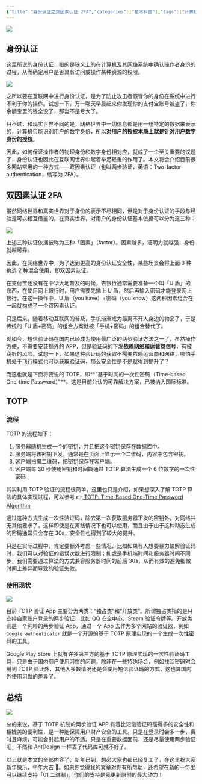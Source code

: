 ```yaml
---
{"title":"身份认证之双因素认证 2FA","categories":["技术科普"],"tags":["计算机网络"],"cover":"https://ytools.xyz/uPic/%E8%BA%AB%E4%BB%BD%E8%AE%A4%E8%AF%811.png","dg-publish":true,"permalink":"//2-fa/","dgPassFrontmatter":true}
---
```



![](https://cdn.ytools.xyz/uPic/%E8%BA%AB%E4%BB%BD%E8%AE%A4%E8%AF%811.png)

## 身份认证

这里所说的身份认证，指的是狭义上的在计算机及其网络系统中确认操作者身份的过程，从而确定用户是否具有访问或操作某种资源的权限。

![](https://cdn.ytools.xyz/uPic/image-20210219200828785.png)

之所以要在互联网中进行身份认证，是为了防止攻击者假冒你的身份在系统中进行不利于你的操作。试想一下，万一哪天早晨起来你发现你的支付宝账号被盗了，你余额宝里的钱全没了，那岂不是亏大了。

只不过，和现实世界不同的是，网络世界中一切信息都是用一组特定的数据来表示的，计算机只能识别用户的数字身份，所以**对用户的授权本质上就是针对用户数字身份的授权**。

因此，如何保证操作者的物理身份和数字身份相对应，就成了一个至关重要的议题了，身份认证也因此在互联网世界中起着举足轻重的作用了。本文将会介绍目前很多网站常用的一种方式——双因素认证（也叫两步验证，英语：Two-factor authentication，缩写为 2FA）。

## 双因素认证 2FA

虽然网络世界和真实世界对于身份的表示不尽相同，但是对于身份认证的手段与经验是可以相互借鉴的。在真实世界，对用户的身份认证基本依据可以分为这三种：

![](https://cdn.ytools.xyz/uPic/image-20210219202611087.png)

上述三种认证依据被称为三种「因素」（factor）。因素越多，证明力就越强，身份就越可靠。

因此，在网络世界中，为了达到更高的身份认证安全性，某些场景会将上面 3 种挑选 2 种混合使用，即双因素认证。

在支付宝还没有在中华大地普及的时候，去银行通常需要准备一个叫「U 盾」的东西，在使用网上银行时，用户需要先插上 U 盾，然后再输入密码才能登录网上银行。在这一操作中，U 盾（you have）+密码（you know）这两种因素组合在一起就构成了一个双因素认证。

只是后来，随着移动互联网的普及，手机渐渐成为最离不开人身边的物品了，于是传统的「U 盾+密码」的组合方案就被「手机+密码」的组合替代了。

现如今，短信验证码在国内已经成为使用最广泛的两步验证方法之一了，虽然操作方便，不需要安装额外的 APP，但是验证码的下发**依赖网络和运营商信号**，有被窃听的风险。试想一下，如果这种验证码的获取不需要依赖运营商和网络，哪怕手机处于飞行模式也可以获取验证码，那么安全性是不是就得到提升了？

而这也就是下面将要说的 TOTP，即**“基于时间的一次性密码（Time-based One-time Password）”**。这是目前公认的可靠解决方案，已被纳入国际标准。

## TOTP

### 流程

TOTP 的流程如下：

1. 服务器随机生成一个的密钥，并且把这个密钥保存在数据库中。
2. 服务端将该密钥下发，通常是在页面上显示一个二维码，内容中包含密钥。
3. 客户端扫描二维码，把密钥保存在客户端。
4. 客户端每 30 秒使用密钥和时间戳通过 TOTP 算法生成一个 6 位数字的一次性密码

其实利用 TOTP 验证的流程很简单，这里也只是介绍，如果想深入了解 TOTP 算法的具体实现过程，可以参考 👉[ TOTP: Time-Based One-Time Password Algorithm](https://tools.ietf.org/html/rfc6238)

通过这种方式生成一次性验证码，除去第一次获取服务器下发的密钥外，对网络并无其他要求了，这样即使是在离线情况下也可以使用，而且由于由于这种动态生成的密码通常只会存在 30s，安全性也得到了较大的提升。

只是在实际过程中，肯定要额外考虑一些情况，比如如果有人想要暴力破解验证码时，我们可以对验证的错误次数进行限制；抑或是手机端时间和服务器时间不同步，我们需要通过算法的方式兼容服务器时间的前后 30s，从而有效的避免细微时间上差异而导致的验证失败。

### 使用现状

![](https://cdn.ytools.xyz/uPic/image-20210219214209075.png)

目前 TOTP 验证 App 主要分为两类：“独占类”和“开放类”。所谓独占类指的是只支持自家账户登录的两步验证，比如 QQ 安全中心、Steam 验证令牌等。开放类则是一个纯粹的两步验证 App，通过一个 App 去作为多个网站的验证器，例如 `Google authenticator` 就是一个开源的基于 TOTP 原理实现的一个生成一次性密码的工具。

Google Play Store 上就有许多第三方的基于 TOTP 原理实现的一次性验证码工具，只是由于国内用户使用习惯的问题，除非在一些特殊场合，例如找回密码时会用到 TOTP 验证外，其他大多数情况还是会使用短信验证码的方式，这也算国内外使用习惯的差异了。

## 总结

![](https://cdn.ytools.xyz/uPic/image-20210219200548466.png)

总的来说，基于 TOTP 机制的两步验证 APP 有着比短信验证码高得多的安全性和相媲美的便利性，是一种能保障用户财产安全的工具。只是在登录时会多一步，费时且麻烦，可能会引起用户的不适。只是在重要数据面前，还是尽量使用两步验证吧，不然和 AntDesign 一样丢了代码库可就不好了。

以上就是本文的全部内容了，新年已到，想必大家也都已经复工了，在这里祝大家新年快乐，牛年大吉 🐂。如果你觉得我的文章对你有所帮助，还希望在新的一年里可以继续支持「01 二进制」，你们的支持是我更新原创的最大动力！
